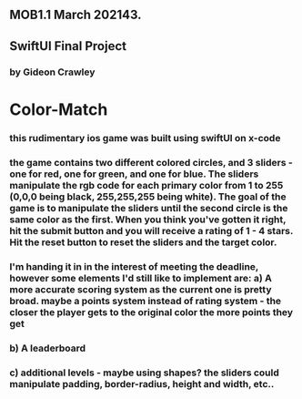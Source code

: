 ## MOB1.1 March 202143. 
## SwiftUI Final Project
### by Gideon Crawley

# Color-Match

### this rudimentary ios game was built using swiftUI on x-code
### the game contains two different colored circles, and 3 sliders - one for red, one for green, and one for blue. The sliders manipulate the rgb code for each primary color from 1 to 255 (0,0,0 being black, 255,255,255 being white). The goal of the game is to manipulate the sliders until the second circle is the same color as the first. When you think you've gotten it right, hit the submit button and you will receive a rating of 1  -  4 stars. Hit the reset button to reset the sliders and the target color.

### I'm handing it in in the interest of meeting the deadline, however some elements I'd still like to implement are: a) A more accurate scoring system as the current one is pretty broad. maybe a points system instead of rating system - the closer the player gets to the original color the more points they get 
###               b) A leaderboard
###               c) additional levels - maybe using shapes? the sliders could manipulate padding,                      border-radius, height and width, etc.. 
